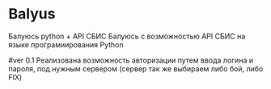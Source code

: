 # Balyus
Балуюсь python + API СБИС
Балуюсь с возможностью API СБИС на языке програмиирования Python

#ver 0.1
  Реализована возможность авторизации путем ввода логина и пароля, под нужным сервером (сервер так же выбираем либо бой, либо FIX)
